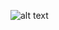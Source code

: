 ![alt text](https://github.com/[ShivanshSaxena166]/[Insta-clone]/blob/[master]/Images/Post1.png?raw=true)